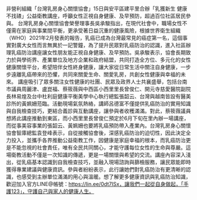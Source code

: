 非營利組織「台灣乳房身心關懷協會」15日與安平區建平里合辦「乳獲新生 健康不找碴」公益衛教講座，呼籲女性正視自身健康、及早預防，超過百位社區居民參與。
台灣乳房身心關懷協會榮譽理事長吳承駿指出，在現代社會中，職場女性不僅需在家庭與事業間平衡，更承受著日益沉重的健康風險，根據世界衛生組織（WHO）2021年2月發表的報告，乳癌已成為台灣最常見的癌症第一名，這個事實對廣大女性而言無異於一記警鐘，為了提升民眾對乳癌防治的認識，進入社區辦理乳癌防治講座讓女性朋友能正視自身健康、及早預防。吳承駿表示，協會長期致力於與學術界、產業單位及地方企業和政府結盟，共同打造全方位、多元化的女性健康關懷平台，希望陪伴女性終身健康，讓大家從日常生活中關注自身健康，一步步遠離乳癌帶來的恐懼，共同來關愛生命、關愛乳房，共創女性健康與幸福的未來。
講座吸引了眾多關注女性健康的社團、民眾及政界人士共襄盛舉，包括台南市議員周麗津、盧崑福、蔡筱薇與中西區小西里里長曾俊仁、開元寺慈愛醫院副院長林易煌及台中杜利庭健康平衡美學中心執行總監張韶云、台灣與越南皆設有醫美診所的黃姵姍蒞臨。活動現場氣氛熱絡，講師呂德富不僅提供乳癌防治的實用知識與自我檢查技巧，更結合義診與互動講座，讓參與者收穫滿滿。對此，蔡筱薇議員想將此講座推動到東區，而小西里里長曾俊仁預定於6月下旬在里內辦一場講座，而從事美容事業的張韶云、黃姵姍也要將乳癌預防帶入產業內。台灣乳房身心關懷協會智庫總監袁登峰表示，自從接觸協會後，深感乳癌防治的迫切性，因此決定全力投入，並攜手各界推動公益衛教工作，因健康是家庭幸福的根本，而乳癌防治更是不能忽視的社會責任，唯有全民共同關心，才能守護每位女性的生命與尊嚴。這場衛教活動不僅是一次知識的傳遞，更是一場關懷與希望的交流。講座內容深入淺出，從乳癌基本認識到自我檢查技巧，並融入現場諮詢與篩檢服務，讓民眾能即時獲得專業建議與健康資訊。參與者紛紛表示，此行讓她們對乳癌防治有更清晰的認識，也感受到主辦單位滿滿的用心與溫暖。想了解更多健康資訊與乳癌防治知識，歡迎加入官方LINE@帳號：https://lin.ee/0dt7ISx，讓我們一起從自身做起，「手護123」，守護自己與家人的健康人生。